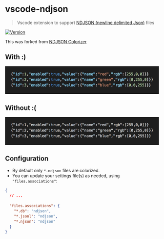 # vscode-ndjson
> Vscode extension to support [NDJSON (newline delimited Json)](http://ndjson.org/) files

[![Version](https://vsmarketplacebadge.apphb.com/version/adrieankhisbe.vscode-ndjson.svg)](https://marketplace.visualstudio.com/items?itemName=adrieankhisbe.vscode-ndjson.svg)

This was forked from [NDJSON Colorizer](https://marketplace.visualstudio.com/items?itemName=buster.ndjson-colorizer)

## With :)

![](./images/after.png)

## Without :(

![](./images/before.png)

## Configuration

* By default only `*.ndjson` files are colorized.
* You can update your settings file(s) as needed, using `"files.associations"`:

```json
{
  // ...

  "files.associations": {
    "*.db": "ndjson",
    "*.jsonl": "ndjson",
    "*.njson": "ndjson"
  }
}
```
